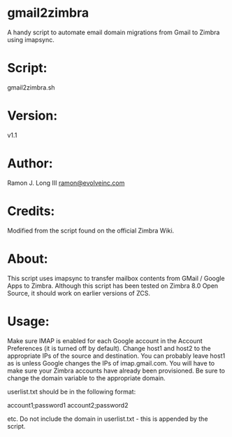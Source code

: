 gmail2zimbra
============

A handy script to automate email domain migrations from Gmail to Zimbra using imapsync.

# Script:       
gmail2zimbra.sh

# Version:      
v1.1

# Author:       
Ramon J. Long III <ramon@evolveinc.com>

# Credits:      
Modified from the script found on the official Zimbra Wiki.

# About:        
This script uses imapsync to transfer mailbox contents from
GMail / Google Apps to Zimbra.  Although this script has been
tested on Zimbra 8.0 Open Source, it should work on earlier
versions of ZCS.

# Usage:        
Make sure IMAP is enabled for each Google account in the
Account Preferences (it is turned off by default).  Change
host1 and host2 to the appropriate IPs of the source and
destination.  You can probably leave host1 as is unless
Google changes the IPs of imap.gmail.com.  You will have to make
sure your Zimbra accounts have already been provisioned.
Be sure to change the domain variable to the appropriate domain.

userlist.txt should be in the following format:

account1;password1
account2;password2

etc.  Do not include the domain in userlist.txt - this is
appended by the script.
